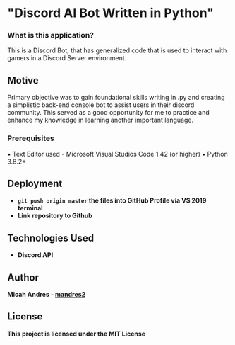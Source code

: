 # "Discord AI Bot Written in Python"

<h3>What is this application?</h3>

This is a Discord Bot, that has generalized code that is used to interact with gamers in a Discord Server environment.

## Motive
Primary objective was to gain foundational skills writing in .py and creating a simplistic back-end console bot to assist users in their discord community. This served as a good opportunity for me to practice and enhance my knowledge in learning another important language.
### Prerequisites

:black_small_square: Text Editor used - Microsoft Visual Studios Code 1.42 (or higher)
:black_small_square: Python 3.8.2+
<br>

## Deployment

* <b> ```git push origin master``` the files into GitHub Profile via VS 2019 terminal</b>
* <b> Link repository to Github <b>

## Technologies Used
* Discord API

## Author

**Micah Andres** - [mandres2](https://github.com/mandres2)

## License

<b>This project is licensed under the MIT License</b>
